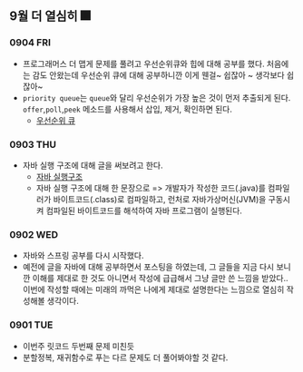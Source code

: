 ## 9월 더 열심히 🎆

### 0904 FRI
- 프로그래머스 더 맵게 문제를 풀려고 우선순위큐와 힙에 대해 공부를 했다. 처음에는 감도 안왔는데 우선순위 큐에 대해 공부하니깐 이게 웬걸~ 쉽잖아 ~ 생각보다 쉽잖아~
- `priority queue`는 `queue`와 달리 우선순위가 가장 높은 것이 먼저 추출되게 된다. `offer`,`poll`,`peek` 메소드를 사용해서 삽입, 제거, 확인하면 된다.
    - [우선순위 큐](https://tudiiii.github.io/TudyDev/data_structure/우선순위큐)

### 0903 THU
- 자바 실행 구조에 대해 글을 써보려고 한다.
    - [자바 실행구조](https://tudiiii.github.io/TudyDev/JAVA/자바실행구조)
    - 자바 실행 구조에 대해 한 문장으로 => 개발자가 작성한 코드(.java)를 컴파일러가 바이트코드(.class)로 컴파일하고, 런처로 자바가상머신(JVM)을 구동시켜 컴파일된 바이트코드를 해석하여 자바 프로그램이 실행된다.

### 0902 WED
- 자바와 스프링 공부를 다시 시작했다.
- 예전에 글을 자바에 대해 공부하면서 포스팅을 하였는데, 그 글들을 지금 다시 보니깐 이해를 제대로 한 것도 아니면서 작성에 급급해서 그냥 글만 쓴 느낌을 받았다.. 이번에 작성할 때에는 미래의 까먹은 나에게 제대로 설명한다는 느낌으로 열심히 작성해볼 생각이다.

### 0901 TUE
- 이번주 릿코드 두번째 문제 미친듯
- 분할정복, 재귀함수로 푸는 다르 문제도 더 풀어봐야할 것 같다.